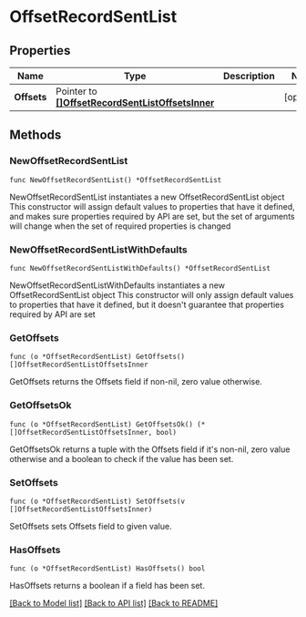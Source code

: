 # OffsetRecordSentList

## Properties

Name | Type | Description | Notes
------------ | ------------- | ------------- | -------------
**Offsets** | Pointer to [**[]OffsetRecordSentListOffsetsInner**](OffsetRecordSentListOffsetsInner.md) |  | [optional] 

## Methods

### NewOffsetRecordSentList

`func NewOffsetRecordSentList() *OffsetRecordSentList`

NewOffsetRecordSentList instantiates a new OffsetRecordSentList object
This constructor will assign default values to properties that have it defined,
and makes sure properties required by API are set, but the set of arguments
will change when the set of required properties is changed

### NewOffsetRecordSentListWithDefaults

`func NewOffsetRecordSentListWithDefaults() *OffsetRecordSentList`

NewOffsetRecordSentListWithDefaults instantiates a new OffsetRecordSentList object
This constructor will only assign default values to properties that have it defined,
but it doesn't guarantee that properties required by API are set

### GetOffsets

`func (o *OffsetRecordSentList) GetOffsets() []OffsetRecordSentListOffsetsInner`

GetOffsets returns the Offsets field if non-nil, zero value otherwise.

### GetOffsetsOk

`func (o *OffsetRecordSentList) GetOffsetsOk() (*[]OffsetRecordSentListOffsetsInner, bool)`

GetOffsetsOk returns a tuple with the Offsets field if it's non-nil, zero value otherwise
and a boolean to check if the value has been set.

### SetOffsets

`func (o *OffsetRecordSentList) SetOffsets(v []OffsetRecordSentListOffsetsInner)`

SetOffsets sets Offsets field to given value.

### HasOffsets

`func (o *OffsetRecordSentList) HasOffsets() bool`

HasOffsets returns a boolean if a field has been set.


[[Back to Model list]](../README.md#documentation-for-models) [[Back to API list]](../README.md#documentation-for-api-endpoints) [[Back to README]](../README.md)


